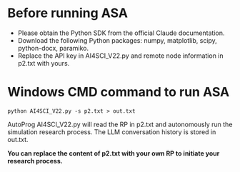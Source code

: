 # Before running ASA
- Please obtain the Python SDK from the official Claude documentation.
- Download the following Python packages: numpy, matplotlib, scipy, python-docx, paramiko.
- Replace the API key in AI4SCI_V22.py and remote node information in p2.txt with yours.

# Windows CMD command to run ASA
```python AI4SCI_V22.py -s p2.txt > out.txt```

AutoProg AI4SCI_V22.py will read the RP in p2.txt and autonomously run the simulation research process. The LLM conversation history is stored in out.txt. 

**You can replace the content of p2.txt with your own RP to initiate your research process.**
